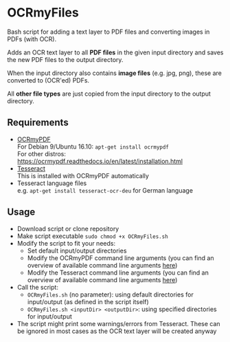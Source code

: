 # OCRmyFiles

Bash script for adding a text layer to PDF files and converting images in PDFs (with OCR).

Adds an OCR text layer to all __PDF files__ in the given input directory and saves the new PDF files to the output directory.

When the input directory also contains __image files__ (e.g. jpg, png), these are converted to (OCR'ed) PDFs.

All __other file types__ are just copied from the input directory to the output directory.

## Requirements

- [OCRmyPDF](https://github.com/jbarlow83/OCRmyPDF)\
  For Debian 9/Ubuntu 16.10: `apt-get install ocrmypdf`\
  For other distros: https://ocrmypdf.readthedocs.io/en/latest/installation.html
- [Tesseract](https://github.com/tesseract-ocr/)\
  This is installed with OCRmyPDF automatically
- Tesseract language files\
  e.g. `apt-get install tesseract-ocr-deu` for German language

## Usage
- Download script or clone repository
- Make script executable `sudo chmod +x OCRmyFiles.sh`
- Modify the script to fit your needs:
  - Set default input/output directories
  - Modify the OCRmyPDF command line arguments (you can find an overview of available command line arguments [here](https://ocrmypdf.readthedocs.io/en/latest/cookbook.html))
  - Modify the Tesseract command line arguments (you can find an overview of available command line arguments [here](https://github.com/tesseract-ocr/tesseract/wiki/Command-Line-Usage))
- Call the script:
  - `OCRmyFiles.sh` (no parameter): using default directories for input/output (as defined in the script itself)
  - `OCRmyFiles.sh <inputDir> <outputDir>`: using specified directories for input/output
- The script might print some warnings/errors from Tesseract. These can be ignored in most cases as the OCR text layer will be created anyway
